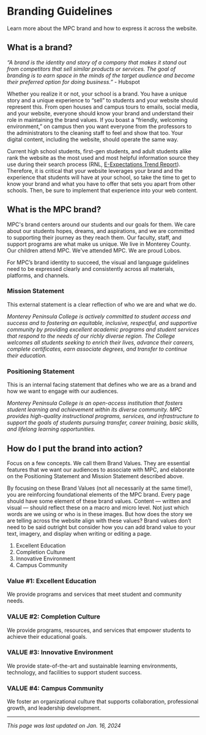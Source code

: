 # Branding Guidelines
Learn more about the MPC brand and how to express it across the website.

## What is a brand?

*“A brand is the identity and story of a company that makes it stand out from competitors that sell similar products or services. The goal of branding is to earn space in the minds of the target audience and become their preferred option for doing business.”* - Hubspot

Whether you realize it or not, your school is a brand. You have a unique story and a unique experience to “sell” to students and your website should represent this. From open houses and campus tours to emails, social media, and your website, everyone should know your brand and understand their role in maintaining the brand values. If you boast a “friendly, welcoming environment,” on campus then you want everyone from the professors to the administrators to the cleaning staff to feel and show that too. Your digital content, including the website, should operate the same way.

Current high school students, first-gen students, and adult students alike rank the website as the most used and most helpful information source they use during their search process (RNL, [E-Expectations Trend Report](https://learn.ruffalonl.com/rs/395-EOG-977/images/2023_E-Expectations_Report.pdf?_gl=1*vdg826*_ga*MTQ1MTk1NDMyNC4xNjk5Mzg0NDcz*_ga_LJVH05YF0P*MTY5OTM4NDQ3My4xLjEuMTY5OTM4NDY3MC41OS4wLjA)). Therefore, it is critical that your website leverages your brand and the experience that students will have at your school, so take the time to get to know your brand and what you have to offer that sets you apart from other schools. Then, be sure to implement that experience into your web content.

  

## What is the MPC brand?

MPC's brand centers around our students and our goals for them. We care about our students hopes, dreams, and aspirations, and we are committed to supporting their journey as they reach them. Our faculty, staff, and support programs are what make us unique. We live in Monterey County. Our children attend MPC. We've attended MPC. We are proud Lobos. 

For MPC’s brand identity to succeed, the visual and language guidelines need to be expressed clearly and consistently across all materials, platforms, and channels.

### Mission Statement

This external statement is a clear reflection of who we are and what we do.

*Monterey Peninsula College is actively committed to student access and success and to fostering an equitable, inclusive, respectful, and supportive community by providing excellent academic programs and student services that respond to the needs of our richly diverse region. The College welcomes all students seeking to enrich their lives, advance their careers, complete certificates, earn associate degrees, and transfer to continue their education.*

### Positioning Statement

This is an internal facing statement that defines who we are as a brand and how we want to engage with our audiences.

 *Monterey Peninsula College is an open-access institution that fosters student learning and achievement within its diverse community. MPC provides high-quality instructional programs, services, and infrastructure to support the goals of students pursuing transfer, career training, basic skills, and lifelong learning opportunities.*

  

## How do I put the brand into action?

Focus on a few concepts. We call them Brand Values. They are essential features that we want our audiences to associate with MPC, and elaborate on the Positioning Statement and Mission Statement described above.

By focusing on these Brand Values (not all necessarily at the same time!), you are reinforcing foundational elements of the MPC brand. Every page should have some element of these brand values. Content — written and visual — should reflect these on a macro and micro level. Not just which words are we using or who is in these images. But how does the story we are telling across the website align with these values? Brand values don’t need to be said outright but consider how you can add brand value to your text, imagery, and display when writing or editing a page.

 1. Excellent Education
 2. Completion Culture
 3. Innovative Environment
 4. Campus Community

### Value #1: Excellent Education

We provide programs and services that meet student and community needs.
  

### VALUE #2: Completion Culture

We provide programs, resources, and services that empower students to achieve their educational goals.



### VALUE #3: Innovative Environment

We provide state-of-the-art and sustainable learning environments, technology, and facilities to support student success.



### VALUE #4: Campus Community

We foster an organizational culture that supports collaboration, professional growth, and leadership development.

***

*This page was last updated on Jan. 16, 2024*